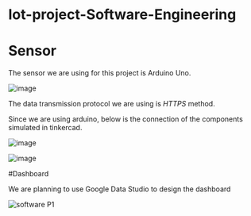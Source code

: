 # Iot-project-Software-Engineering






























# Sensor
The sensor we are using for this project is Arduino Uno. 


![image](https://user-images.githubusercontent.com/116787176/204153725-710ceee2-9832-455d-a9f7-1885dfe66ed4.png)

The data transmission protocol we are using is *HTTPS* method.

Since we are using arduino, below is the connection of the components simulated in tinkercad.

![image](https://user-images.githubusercontent.com/116787176/204154032-eb02d7a3-7402-4564-aa9f-67818442d527.png)

![image](https://user-images.githubusercontent.com/116787176/204154138-eab5658d-d5db-4289-80ce-cdceac6d8a99.png)

#Dashboard

We are planning to use Google Data Studio to design the dashboard

![software P1](https://user-images.githubusercontent.com/117338680/204228978-40d26008-a457-4fd5-9d15-d935759d9ea4.png)














